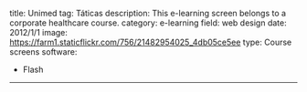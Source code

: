 title: Unimed
tag: Táticas
description: This e-learning screen belongs to a corporate healthcare course.
category: e-learning
field: web design
date: 2012/1/1
image: https://farm1.staticflickr.com/756/21482954025_4db05ce5ee
type: Course screens
software:
- Flash
---
